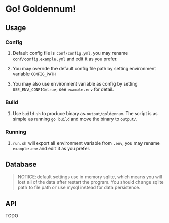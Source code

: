 # Go! Goldennum!

## Usage

### Config

1. Default config file is `conf/config.yml`, you may rename `conf/config.example.yml` and edit it as you prefer.

2. You may override the default config file path by setting environment variable `CONFIG_PATH`

3. You may also use environment variable as config by setting `USE_ENV_CONFIG=true`, see `example.env` for detail.

### Build

1. Use `build.sh` to produce binary as `output/goldennum`. The script is as simple as running `go build` and move the binary to `output/`.

### Running

1. `run.sh` will export all environment variable from `.env`, you may rename `example.env` and edit it as you prefer.

## Database

> NOTICE: default settings use in memory sqlite, which means you will lost all of the data after restart the program. You should change sqlite path to file path or use mysql instead for data persistence.

## API

TODO
